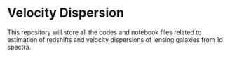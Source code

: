   # Velocity Dispersion

This repository will store all the codes and notebook files related to estimation of redshifts and velocity dispersions of lensing galaxies from 1d spectra. 
